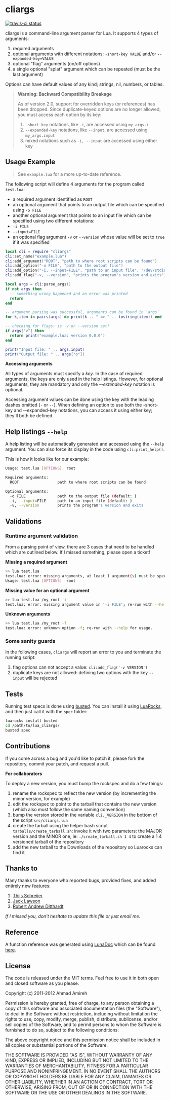 # cliargs

[![travis-ci status](https://secure.travis-ci.org/amireh/lua_cliargs.png)](http://travis-ci.org/#!/amireh/lua_cliargs/builds)

cliargs is a command-line argument parser for Lua. It supports 4 types of arguments:

1. required arguments
1. optional arguments with different notations: `-short-key VALUE` and/or `--expanded-key=VALUE`
1. optional "flag" arguments (on/off options)
1. a single optional "splat" argument which can be repeated (must be the last argument)

Options can have default values of any kind; strings, nil, numbers, or tables.

> **Warning: Backward Compatibility Breakage**
> 
> As of version 2.0, support for overridden keys (or references) has been dropped.
> Since duplicate-keyed options are no longer allowed, you must access each option
> by its key:
>
>  1. `-short-key` notations, like `-i`, are accessed using `my_args.i`
>  2. `--expanded-key` notations, like `--input`, are accessed using `my_args.input`
>  3. mixed notations such as `-i, --input` are accessed using either key

## Usage Example

> See `example.lua` for a more up-to-date reference.

The following script will define 4 arguments for the program called `test.lua`:

* a required argument identified as `ROOT`
* an optional argument that points to an output file which can be specified using `-o FILE`
* another optional argument that points to an input file which can be specified using two different notations:
 * `-i FILE`
 * `--input=FILE`
* an optional flag argument `-v` or `--version` whose value will be set to `true` if it was specified

```lua
local cli = require "cliargs"
cli:set_name("example.lua")
cli:add_argument("ROOT", "path to where root scripts can be found")
cli:add_option("-o FILE", "path to the output file")
cli:add_option("-i, --input=FILE", "path to an input file", "/dev/stdin")
cli:add_flag("-v, --version", "prints the program's version and exits")

local args = cli:parse_args()
if not args then
  -- something wrong happened and an error was printed
  return
end

-- argument parsing was successful, arguments can be found in `args`
for k,item in pairs(args) do print(k .. " => " .. tostring(item)) end

-- checking for flags: is -v or --version set?
if args["v"] then
  return print("example.lua: version 0.0.0")
end

print("Input file: " .. args.input)
print("Output file: " .. args["o"])
```

**Accessing arguments**

All types of arguments must specify a *key*. In the case of required arguments, the keys are only used in the help listings. However, for optional arguments, they are mandatory and only the *--extended-key* notation is optional.

Accessing argument values can be done using the key with the leading dashes omitted (`-` or `--`). When defining an option to use both the -short-key and --expanded-key notations, you can access it using either key; they'll both be defined.

## Help listings `--help`

A help listing will be automatically generated and accessed using the `--help` argument. You can also force its display in the code using `cli:print_help()`.

This is how it looks like for our example:

```bash
Usage: test.lua [OPTIONS]  root 

Required arguments: 
  ROOT                 path to where root scripts can be found

Optional arguments: 
  -o FILE              path to the output file (default: ) 
  -i, --input=FILE     path to an input file (default: ) 
  -v, --version        prints the program's version and exits 
```

## Validations

### Runtime argument validation

From a parsing point of view, there are 3 cases that need to be handled which are outlined below. If I missed something, please open a ticket!

**Missing a required argument**

```bash
>> lua test.lua
test.lua: error: missing arguments, at least 1 argument(s) must be specified; re-run with --help for usage.
Usage: test.lua [OPTIONS]  root
```

**Missing value for an optional argument**

```bash
>> lua test.lua /my_root -i
test.lua: error: missing argument value in '-i FILE'; re-run with --help for usage.
```

**Unknown arguments**

```bash
>> lua test.lua /my_root -f
test.lua: error: unknown option -f; re-run with --help for usage.
```

### Some sanity guards

In the following cases, `cliargs` will report an error to you and terminate the running script:

1. flag options can not accept a value: `cli:add_flag('-v VERSION')`
2. duplicate keys are not allowed: defining two options with the key `--input` will be rejected

## Tests

Running test specs is done using [busted](http://olivinelabs.com/busted/). You can install it using [LuaRocks](http://www.luarocks.org/), and then just call it with the `spec` folder:

```bash
luarocks install busted
cd /path/to/lua_cliargs/
busted spec
```

## Contributions

If you come across a bug and you'd like to patch it, please fork the repository, commit your patch, and request a pull.

**For collaborators**

To deploy a new version, you must bump the rockspec and do a few things:

1. rename the rockspec to reflect the new version (by incrementing the minor version, for example)
2. edit the rockspec to point to the tarball that contains the new version (which also must follow the same naming convention)
3. bump the version stored in the variable `cli._VERSION` in the bottom of the script `src/cliargs.lua`
4. create the tarball using the helper bash script `tarballs/create_tarball.sh`: invoke it with two parameters: the MAJOR version and the MINOR one, ie: `./create_tarball.sh 1 4` to create a 1.4 versioned tarball of the repository
5. add the new tarball to the Downloads of the repository so Luarocks can find it

## Thanks to

Many thanks to everyone who reported bugs, provided fixes, and added entirely new features:

1. [Thijs Schreijer](https://github.com/Tieske)
2. [Jack Lawson](https://github.com/ajacksified)
3. [Robert Andrew Ditthardt](https://github.com/DorianGray)

*If I missed you, don't hesitate to update this file or just email me.*

## Reference

A function reference was generated using [LunaDoc](http://jgm.github.com/lunamark/lunadoc.1.html) which can be found [here](http://lua-cliargs.docs.mxvt.net).

## License

The code is released under the MIT terms. Feel free to use it in both open and closed software as you please.

Copyright (c) 2011-2012 Ahmad Amireh

Permission is hereby granted, free of charge, to any person obtaining a copy of this software and associated documentation files (the "Software"), to deal in the Software without restriction, including without limitation the rights to use, copy, modify, merge, publish, distribute, sublicense, and/or sell copies of the Software, and to permit persons to whom the Software is furnished to do so, subject to the following conditions:

The above copyright notice and this permission notice shall be included in all copies or substantial portions of the Software.

THE SOFTWARE IS PROVIDED "AS IS", WITHOUT WARRANTY OF ANY KIND, EXPRESS OR IMPLIED, INCLUDING BUT NOT LIMITED TO THE WARRANTIES OF MERCHANTABILITY, FITNESS FOR A PARTICULAR PURPOSE AND NONINFRINGEMENT. IN NO EVENT SHALL THE AUTHORS OR COPYRIGHT HOLDERS BE LIABLE FOR ANY CLAIM, DAMAGES OR OTHER LIABILITY, WHETHER IN AN ACTION OF CONTRACT, TORT OR OTHERWISE, ARISING FROM, OUT OF OR IN CONNECTION WITH THE SOFTWARE OR THE USE OR OTHER DEALINGS IN THE SOFTWARE.
